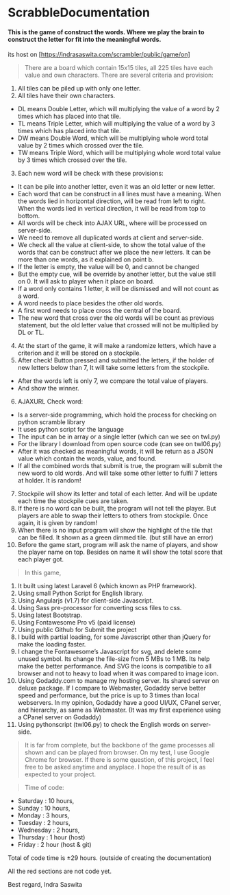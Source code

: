 # ScrabbleDocumentation
#### This is the game of construct the words. Where we play the brain to construct the letter for fit into the meaningful words.

its host on [https://indrasaswita.com/scrambler/public/game/on]

> There are a board which contain 15x15 tiles, all 225 tiles have each value and own characters. There are several criteria and provision:
1)	All tiles can be piled up with only one letter.
2)	All tiles have their own characters.
  -	DL means Double Letter, which will multiplying the value of a word by 2 times which has placed into that tile.
  -	TL means Triple Letter, which will multiplying the value of a word by 3 times which has placed into that tile.
  -	DW means Double Word, which will be multiplying whole word total value by 2 times which crossed over the tile.
  -	TW means Triple Word, which will be multiplying whole word total value by 3 times which crossed over the tile.
3)	Each new word will be check with these provisions:
  -	It can be pile into another letter, even it was an old letter or new letter.
  -	Each word that can be construct in all lines must have a meaning. When the words lied in horizontal direction, will be read from left to right. When the words lied in vertical direction, it will be read from top to bottom.
  -	All words will be check into AJAX URL, where will be processed on server-side.
  -	We need to remove all duplicated words at client and server-side.
  -	We check all the value at client-side, to show the total value of the words that can be construct after we place the new letters. It can be more than one words, as it explained on point b.
  -	If the letter is empty, the value will be 0, and cannot be changed
  -	But the empty cue, will be override by another letter, but the value still on 0. It will ask to player when it place on board.
  -	If a word only contains 1 letter, it will be dismissed and will not count as a word.
  -	A word needs to place besides the other old words.
  -	A first word needs to place cross the central of the board.
  -	The new word that cross over the old words will be count as previous statement, but the old letter value that crossed will not be multiplied by DL or TL.
4)	At the start of the game, it will make a randomize letters, which have a criterion and it will be stored on a stockpile.
5)	After check! Button pressed and submitted the letters, if the holder of new letters below than 7, It will take some letters from the stockpile.
  -	After the words left is only 7, we compare the total value of players.
  -	And show the winner.
6)	AJAXURL Check word:
  -	Is a server-side programming, which hold the process for checking on python scramble library
  -	It uses python script for the language
  -	The input can be in array or a single letter (which can we see on twl.py)
  -	For the library I download from open source code (can see on twl06.py)
  -	After it was checked as meaningful words, it will be return as a JSON value which contain the words, value, and found.
  -	If all the combined words that submit is true, the program will submit the new word to old words. And will take some other letter to fulfil 7 letters at holder. It is random!
7)	Stockpile will show its letter and total of each letter. And will be update each time the stockpile cues are taken.
8)	If there	is no word can be built, the program will not tell the player. But players are able to swap their letters to others from stockpile. Once again, it is given by random!
9)	When there is no input program will show the highlight of the tile that can be filled. It shown as a green dimmed tile. (but still have an error)
10)	Before the game start, program will ask the name of players, and show the player name on top. Besides on name it will show the total score that each player got.

> In this game,
1.	It built using latest Laravel 6 (which known as PHP framework).
2.	Using small Python Script for English library.
3.	Using Angularjs (v1.7) for client-side Javascript.
4.	Using Sass pre-processor for converting scss files to css.
5.	Using latest Bootstrap.
6.	Using Fontawesome Pro v5 (paid license)
7.	Using public Github for Submit the project
8.	I build with partial loading, for some Javascript other than jQuery for make the loading faster.
9.	I change the Fontawesome’s Javascript for svg, and delete some unused symbol. Its change the file-size from 5 MBs to 1 MB. Its help make the better performance. And SVG the icons is compatible to all browser and not to heavy to load when it was compared to image icon.
10.	Using Godaddy.com to manage my hosting server. Its shared server on deluxe package. If I compare to Webmaster, Godaddy serve better speed and performance, but the price is up to 3 times than local webservers. In my opinion, Godaddy have a good UI/UX, CPanel server, and hierarchy, as same as Webmaster. (It was my first experience using a CPanel server on Godaddy)
11.	Using pythonscript (twl06.py) to check the English words on server-side.

> It is far from complete, but the backbone of the game processes all shown and can be played from browser. On my test, I use Google Chrome for browser. If there is some question, of this project, I feel free to be asked anytime and anyplace. I hope the result of is as expected to your project.

> Time of code:
  - Saturday	: 10 hours,
  - Sunday	: 10 hours,
  - Monday	: 3 hours,
  - Tuesday	: 2 hours,
  - Wednesday	: 2 hours,
  - Thursday	: 1 hour (host)
  - Friday	: 2 hour (host & git)
  
Total of code time is ±29 hours. 
(outside of creating the documentation)


All the red sections are not code yet. 


Best regard,
Indra Saswita
